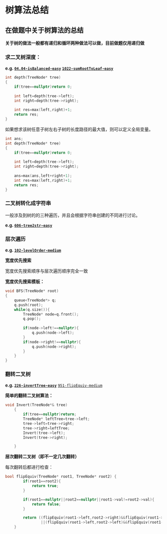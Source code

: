 # 树算法总结

## 在做题中关于树算法的总结

**关于树的做法一般都有递归和循环两种做法可以做，目前做题仅用递归做**

### **求二叉树深度：**

**e.g. [`04.04-isBalanced-easy`](04.04-isBalanced-easy.cpp) [`1022-sumRootToLeaf-easy`](1022-sumRootToLeaf-easy.cpp)**

```c++
int depth(TreeNode* tree)
{
	if(tree==nullptr)return 0;
    
    int left=depth(tree->left);
    int right=depth(tree->right);
    
    int res=max(left,right)+1;
    return res;
}
```

如果想求该树任意子树左右子树的长度路径的最大值，则可以定义全局变量。

```c++
int ans;
int depth(TreeNode* tree)
{
	if(tree==nullptr)return 0;
    
    int left=depth(tree->left);
    int right=depth(tree->right);
    
    ans=max(ans,left+right+1);
    int res=max(left,right)+1;
    return res;
}
```

### 二叉树转化成字符串

一般涉及到树的的三种遍历，并且会根据字符串创建的不同进行讨论。

**e.g.  [`606-tree2str-easy`](606-tree2str-easy.cpp)**

### 层次遍历

**e.g.  [`102-levelOrder-medium`](102-levelOrder-medium.cpp)**

**宽度优先搜索**

宽度优先搜索顺序与层次遍历顺序完全一致

**宽度优先搜索模板：**

```c++
void BFS(TreeNode* root)
{
	queue<TreeNode*> q;
    q.push(root);
    while(q.size()){
        TreeNode* node=q.front();
        q.pop();
        
        if(node->left!==nullptr){
            q.push(node->left);
        }
        if(node->right!==nullptr){
            q.push(node->right);
        }
    }
}
```

### 翻转二叉树

**e.g.  [`226-invertTree-easy`](226-invertTree-easy.cpp)**  [`951-flipEquiv-medium`](951-flipEquiv-medium.cpp)

**简单的翻转二叉树算法：**

```c++
void Invert(TreeNode*& tree)
    {
        if(tree==nullptr)return;
        TreeNode* leftTree=tree->left;
        tree->left=tree->right;
        tree->right=leftTree;
        Invert(tree->left);
        Invert(tree->right);

    }
```

**层次翻转二叉树（即不一定几次翻转）**

每次翻转后都进行检查：

```c++
bool flipEquiv(TreeNode* root1, TreeNode* root2) {
        if(root1==root2){
            return true;
        }

        if(root1==nullptr||root2==nullptr||root1->val!=root2->val){
            return false;
        }

        return ((flipEquiv(root1->left,root2->right)&&flipEquiv(root1->right,root2->left))
                ||(flipEquiv(root1->left,root2->left)&&flipEquiv(root1->right,root2->right)));
    }
```

